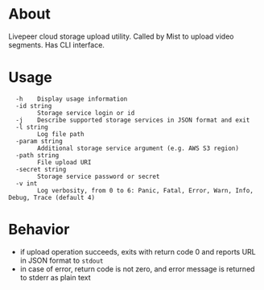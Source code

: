 # About
Livepeer cloud storage upload utility. Called by Mist to upload video segments. Has CLI interface.

# Usage
```
  -h	Display usage information
  -id string
    	Storage service login or id
  -j	Describe supported storage services in JSON format and exit
  -l string
    	Log file path
  -param string
    	Additional storage service argument (e.g. AWS S3 region)
  -path string
    	File upload URI
  -secret string
    	Storage service password or secret
  -v int
    	Log verbosity, from 0 to 6: Panic, Fatal, Error, Warn, Info, Debug, Trace (default 4)
```

# Behavior
- if upload operation succeeds, exits with return code 0 and reports URL in JSON format to `stdout`
- in case of error, return code is not zero, and error message is returned to stderr as plain text